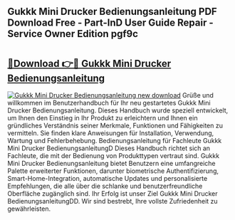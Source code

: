 ## Gukkk Mini Drucker Bedienungsanleitung PDF Download Free - Part-InD User Guide Repair - Service Owner Edition pgf9c

# <h2><a href="http://df0r5k.blite.top/?on=Gukkk+Mini+Drucker+Bedienungsanleitung">🔗Download 👉🔴 Gukkk Mini Drucker Bedienungsanleitung</a></h2>

[![Gukkk Mini Drucker Bedienungsanleitung new download](https://i.imgur.com/lujVjoI.png)](http://df0r5k.blite.top/?on=Gukkk+Mini+Drucker+Bedienungsanleitung)
Grüße und willkommen im Benutzerhandbuch für Ihr neu gestartetes Gukkk Mini Drucker Bedienungsanleitung. Dieses Handbuch wurde speziell entwickelt, um Ihnen den Einstieg in Ihr Produkt zu erleichtern und Ihnen ein gründliches Verständnis seiner Merkmale, Funktionen und Fähigkeiten zu vermitteln. Sie finden klare Anweisungen für Installation, Verwendung, Wartung und Fehlerbehebung. Bedienungsanleitung für Fachleute Gukkk Mini Drucker BedienungsanleitungD Dieses Handbuch richtet sich an Fachleute, die mit der Bedienung von Produkttypen vertraut sind. Gukkk Mini Drucker Bedienungsanleitung bietet Benutzern eine umfangreiche Palette erweiterter Funktionen, darunter biometrische Authentifizierung, Smart-Home-Integration, automatische Updates und personalisierte Empfehlungen, die alle über die schlanke und benutzerfreundliche Oberfläche zugänglich sind. Ihr Erfolg ist unser Ziel Gukkk Mini Drucker BedienungsanleitungDD. Wir sind bestrebt, Ihre vollste Zufriedenheit zu gewährleisten.
